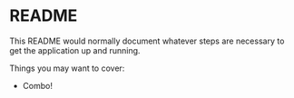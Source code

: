 # README

This README would normally document whatever steps are necessary to get the
application up and running.

Things you may want to cover:

* Combo!


